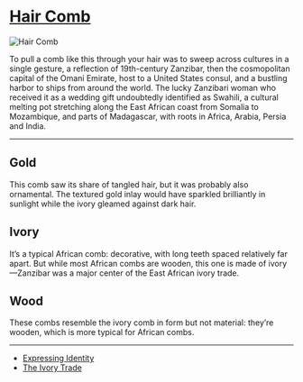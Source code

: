 # [Hair Comb](http://artsmia.github.io/griot/#/o/114833)
![Hair Comb](http://api.artsmia.org/images/114833/medium.jpg)

<p>To pull a comb like this through your hair was to sweep across cultures in a single gesture, a reflection of 19th-century Zanzibar, then the cosmopolitan capital of the Omani Emirate, host to a United States consul, and a bustling harbor to ships from around the world. The lucky Zanzibari woman who received it as a wedding gift undoubtedly identified as Swahili, a cultural melting pot stretching along the East African coast from Somalia to Mozambique, and parts of Madagascar, with roots in Africa, Arabia, Persia and India.</p>

---

## Gold
<p>This comb saw its share of tangled hair, but it was probably also ornamental. The textured gold inlay would have sparkled brilliantly in sunlight while the ivory gleamed against dark hair.</p>

## Ivory
<p>It’s a typical African comb: decorative, with long teeth spaced relatively far apart. But while most African combs are wooden, this one is made of ivory—Zanzibar was a major center of the East African ivory trade.</p>

## Wood
<p>These combs resemble the ivory comb in form but not material: they’re wooden, which is more typical for African combs.</p>

---

* [Expressing Identity](http://artsmia.github.io/griot/#/stories/382)
* [The Ivory Trade](http://artsmia.github.io/griot/#/stories/240)
